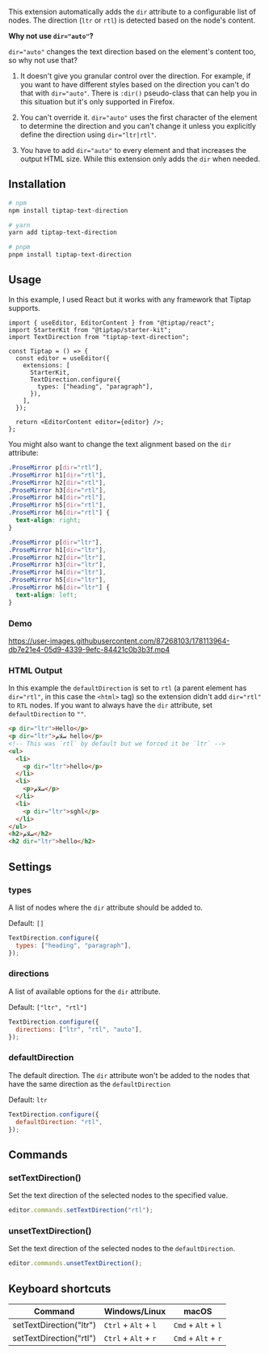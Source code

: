 This extension automatically adds the `dir` attribute to a configurable list of nodes. The direction (`ltr` or `rtl`) is detected based on the node's content.

**Why not use `dir="auto"`?**

`dir="auto"` changes the text direction based on the element's content too, so why not use that?

1. It doesn't give you granular control over the direction. For example, if you want to have different styles based on the direction you can't do that with `dir="auto"`. There is `:dir()` pseudo-class that can help you in this situation but it's only supported in Firefox.

2. You can't override it. `dir="auto"` uses the first character of the element to determine the direction and you can't change it unless you explicitly define the direction using `dir="ltr|rtl"`.

3. You have to add `dir="auto"` to every element and that increases the output HTML size. While this extension only adds the `dir` when needed.

## Installation

```bash
# npm
npm install tiptap-text-direction

# yarn
yarn add tiptap-text-direction

# pnpm
pnpm install tiptap-text-direction
```

## Usage

In this example, I used React but it works with any framework that Tiptap supports.

```tsx
import { useEditor, EditorContent } from "@tiptap/react";
import StarterKit from "@tiptap/starter-kit";
import TextDirection from "tiptap-text-direction";

const Tiptap = () => {
  const editor = useEditor({
    extensions: [
      StarterKit,
      TextDirection.configure({
        types: ["heading", "paragraph"],
      }),
    ],
  });

  return <EditorContent editor={editor} />;
};
```

You might also want to change the text alignment based on the `dir` attribute:

```css
.ProseMirror p[dir="rtl"],
.ProseMirror h1[dir="rtl"],
.ProseMirror h2[dir="rtl"],
.ProseMirror h3[dir="rtl"],
.ProseMirror h4[dir="rtl"],
.ProseMirror h5[dir="rtl"],
.ProseMirror h6[dir="rtl"] {
  text-align: right;
}

.ProseMirror p[dir="ltr"],
.ProseMirror h1[dir="ltr"],
.ProseMirror h2[dir="ltr"],
.ProseMirror h3[dir="ltr"],
.ProseMirror h4[dir="ltr"],
.ProseMirror h5[dir="ltr"],
.ProseMirror h6[dir="ltr"] {
  text-align: left;
}
```

### Demo

https://user-images.githubusercontent.com/87268103/178113964-db7e21e4-05d9-4339-9efc-84421c0b3b3f.mp4

### HTML Output

In this example the `defaultDirection` is set to `rtl` (a parent element has `dir="rtl"`, in this case the `<html>` tag) so the extension didn't add `dir="rtl"` to `RTL` nodes. If you want to always have the `dir` attribute, set `defaultDirection` to `""`.

```html
<p dir="ltr">Hello</p>
<p dir="ltr">سلام hello</p>
<!-- This was `rtl` by default but we forced it be `ltr` -->
<ul>
  <li>
    <p dir="ltr">hello</p>
  </li>
  <li>
    <p>سلام</p>
  </li>
  <li>
    <p dir="ltr">sghl</p>
  </li>
</ul>
<h2>سلام</h2>
<h2 dir="ltr">hello</h2>
```

## Settings

### types

A list of nodes where the `dir` attribute should be added to.

Default: `[]`

```javascript
TextDirection.configure({
  types: ["heading", "paragraph"],
});
```

### directions

A list of available options for the `dir` attribute.

Default: `["ltr", "rtl"]`

```javascript
TextDirection.configure({
  directions: ["ltr", "rtl", "auto"],
});
```

### defaultDirection

The default direction. The `dir` attribute won't be added to the nodes that have the same direction as the `defaultDirection`

Default: `ltr`

```javascript
TextDirection.configure({
  defaultDirection: "rtl",
});
```

## Commands

### setTextDirection()

Set the text direction of the selected nodes to the specified value.

```javascript
editor.commands.setTextDirection("rtl");
```

### unsetTextDirection()

Set the text direction of the selected nodes to the `defaultDirection`.

```javascript
editor.commands.unsetTextDirection();
```

## Keyboard shortcuts

| Command                 | Windows/Linux        | macOS               |
| ----------------------- | -------------------- | ------------------- |
| setTextDirection("ltr") | `Ctrl` + `Alt` + `l` | `Cmd` + `Alt` + `l` |
| setTextDirection("rtl") | `Ctrl` + `Alt` + `r` | `Cmd` + `Alt` + `r` |
